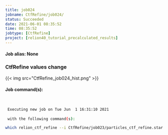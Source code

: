```yaml
---
title: job024
jobname: CtfRefine/job024/
status: Succeeded
date: 2021-06-01 08:35:52
time: 08:35:52
jobtype: [CtfRefine]
project: [relion40_tutorial_precalculated_results]
---
```


#### Job alias: None

### CtfRefine values change
{{< img src="CtfRefine_job024_hist.png" >}}

#### Job command(s):

```bash

 
 Executing new job on Tue Jun  1 16:31:10 2021
 
 with the following command(s): 

which relion_ctf_refine --i CtfRefine/job023/particles_ctf_refine.star --f PostProcess/job021/postprocess.star --o CtfRefine/job024/ --fit_defocus --kmin_defocus 30 --fit_mode fpmff --j 12  --pipeline_control CtfRefine/job024/
 
 


